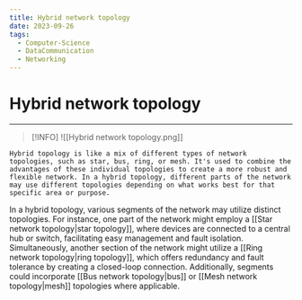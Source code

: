 ```yaml
---
title: Hybrid network topology
date: 2023-09-26
tags:
  - Computer-Science
  - DataCommunication
  - Networking
---
```


# Hybrid network topology

---

>[!INFO]
>![[Hybrid network topology.png]]

```
Hybrid topology is like a mix of different types of network topologies, such as star, bus, ring, or mesh. It's used to combine the advantages of these individual topologies to create a more robust and flexible network. In a hybrid topology, different parts of the network may use different topologies depending on what works best for that specific area or purpose.
```

In a hybrid topology, various segments of the network may utilize distinct topologies. For instance, one part of the network might employ a [[Star network topology|star topology]], where devices are connected to a central hub or switch, facilitating easy management and fault isolation. Simultaneously, another section of the network might utilize a [[Ring network topology|ring topology]], which offers redundancy and fault tolerance by creating a closed-loop connection. Additionally, segments could incorporate [[Bus network topology|bus]] or [[Mesh network topology|mesh]] topologies where applicable.
